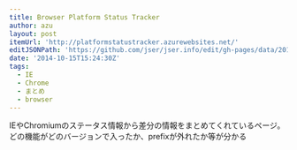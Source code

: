 ```yaml
---
title: Browser Platform Status Tracker
author: azu
layout: post
itemUrl: 'http://platformstatustracker.azurewebsites.net/'
editJSONPath: 'https://github.com/jser/jser.info/edit/gh-pages/data/2014/10/index.json'
date: '2014-10-15T15:24:30Z'
tags:
  - IE
  - Chrome
  - まとめ
  - browser
---
```

IEやChromiumのステータス情報から差分の情報をまとめてくれているページ。
どの機能がどのバージョンで入ったか、prefixが外れたか等が分かる
